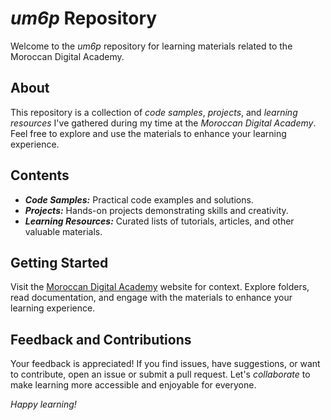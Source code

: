 
# <i>um6p</i> Repository

Welcome to the <i>um6p</i> repository for learning materials related to the Moroccan Digital Academy.

## About

This repository is a collection of _code samples_, _projects_, and _learning resources_ I've gathered during my time at the <i>Moroccan Digital Academy</i>. Feel free to explore and use the materials to enhance your learning experience.

## Contents

- **<i>Code Samples:</i>** Practical code examples and solutions.
- **<i>Projects:</i>** Hands-on projects demonstrating skills and creativity.
- **<i>Learning Resources:</i>** Curated lists of tutorials, articles, and other valuable materials.

## Getting Started

Visit the [Moroccan Digital Academy](https://mda.um6p.ma/home/fr/) website for context. Explore folders, read documentation, and engage with the materials to enhance your learning experience.

## Feedback and Contributions

Your feedback is appreciated! If you find issues, have suggestions, or want to contribute, open an issue or submit a pull request. Let's *collaborate* to make learning more accessible and enjoyable for everyone.

<i>Happy learning!</i>

</body>
</html>
